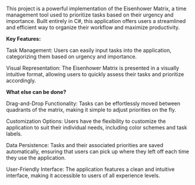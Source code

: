 This project is a powerful implementation of the Eisenhower Matrix, a time management tool used to prioritize tasks based on their urgency and importance. Built entirely in C#, this application offers users a streamlined and efficient way to organize their workflow and maximize productivity.

**Key Features:**

Task Management: Users can easily input tasks into the application, categorizing them based on urgency and importance.

Visual Representation: The Eisenhower Matrix is presented in a visually intuitive format, allowing users to quickly assess their tasks and prioritize accordingly.


**What else can be done?**

Drag-and-Drop Functionality: Tasks can be effortlessly moved between quadrants of the matrix, making it simple to adjust priorities on the fly.

Customization Options: Users have the flexibility to customize the application to suit their individual needs, including color schemes and task labels.

Data Persistence: Tasks and their associated priorities are saved automatically, ensuring that users can pick up where they left off each time they use the application.

User-Friendly Interface: The application features a clean and intuitive interface, making it accessible to users of all experience levels.

